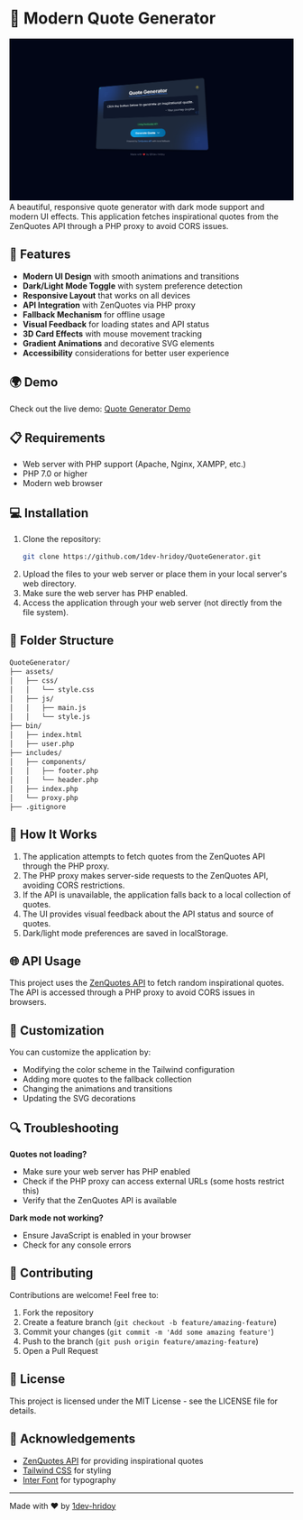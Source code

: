 # 🌟 Modern Quote Generator
![Quote Generator Preview](https://raw.githubusercontent.com/1dev-hridoy/QuoteGenerator/refs/heads/main/preview/ss.png)
A beautiful, responsive quote generator with dark mode support and modern UI effects. This application fetches inspirational quotes from the ZenQuotes API through a PHP proxy to avoid CORS issues.

## 🚀 Features

- **Modern UI Design** with smooth animations and transitions
- **Dark/Light Mode Toggle** with system preference detection
- **Responsive Layout** that works on all devices
- **API Integration** with ZenQuotes via PHP proxy
- **Fallback Mechanism** for offline usage
- **Visual Feedback** for loading states and API status
- **3D Card Effects** with mouse movement tracking
- **Gradient Animations** and decorative SVG elements
- **Accessibility** considerations for better user experience

## 🌍 Demo

Check out the live demo: [Quote Generator Demo](https://hridoy.top/QuoteGenerator/)

## 📋 Requirements

- Web server with PHP support (Apache, Nginx, XAMPP, etc.)
- PHP 7.0 or higher
- Modern web browser

## 💻 Installation

1. Clone the repository:
   ```bash
   git clone https://github.com/1dev-hridoy/QuoteGenerator.git
   ```
2. Upload the files to your web server or place them in your local server's web directory.
3. Make sure the web server has PHP enabled.
4. Access the application through your web server (not directly from the file system).

## 📂 Folder Structure

```plaintext
QuoteGenerator/
├── assets/
│   ├── css/
│   │   └── style.css
│   ├── js/
│   │   ├── main.js
│   │   └── style.js
├── bin/
│   ├── index.html
│   ├── user.php
├── includes/
│   ├── components/
│   │   ├── footer.php
│   │   └── header.php
│   ├── index.php
│   └── proxy.php
├── .gitignore
```

## 🔄 How It Works

1. The application attempts to fetch quotes from the ZenQuotes API through the PHP proxy.
2. The PHP proxy makes server-side requests to the ZenQuotes API, avoiding CORS restrictions.
3. If the API is unavailable, the application falls back to a local collection of quotes.
4. The UI provides visual feedback about the API status and source of quotes.
5. Dark/light mode preferences are saved in localStorage.

## 🌐 API Usage

This project uses the [ZenQuotes API](https://zenquotes.io/) to fetch random inspirational quotes. The API is accessed through a PHP proxy to avoid CORS issues in browsers.

## 🎨 Customization

You can customize the application by:

- Modifying the color scheme in the Tailwind configuration
- Adding more quotes to the fallback collection
- Changing the animations and transitions
- Updating the SVG decorations

## 🔍 Troubleshooting

**Quotes not loading?**

- Make sure your web server has PHP enabled
- Check if the PHP proxy can access external URLs (some hosts restrict this)
- Verify that the ZenQuotes API is available

**Dark mode not working?**

- Ensure JavaScript is enabled in your browser
- Check for any console errors

## 🤝 Contributing

Contributions are welcome! Feel free to:

1. Fork the repository
2. Create a feature branch (`git checkout -b feature/amazing-feature`)
3. Commit your changes (`git commit -m 'Add some amazing feature'`)
4. Push to the branch (`git push origin feature/amazing-feature`)
5. Open a Pull Request

## 📜 License

This project is licensed under the MIT License - see the LICENSE file for details.

## 🙏 Acknowledgements

- [ZenQuotes API](https://zenquotes.io/) for providing inspirational quotes
- [Tailwind CSS](https://tailwindcss.com/) for styling
- [Inter Font](https://fonts.google.com/specimen/Inter) for typography

---

Made with ❤️ by [1dev-hridoy](https://github.com/1dev-hridoy)

